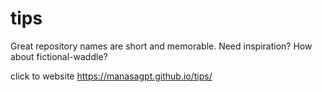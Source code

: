 # tips
Great repository names are short and memorable. Need inspiration? How about  fictional-waddle?   



click to website https://manasagpt.github.io/tips/
